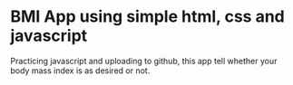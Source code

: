 # BMI App using simple html, css and javascript

Practicing javascript and uploading to github, this app tell whether your body mass index is as desired or not.
